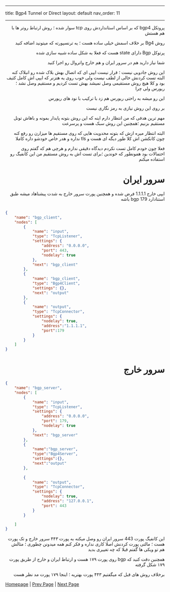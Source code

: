 
* * *

title: Bgp4 Tunnel or Direct
layout: default
nav_order: 11

* * *


<div dir="rtl">

پروتکل bgp4 که بر اساس استانداردش روی tcp سوار شده ؛ روش ارتباط روتر ها با هم هستش

روش Bg4 بر خلاف اسمش خیلی ساده هست ؛ یه ترنسپورته که میتونید اضافه کنید

پرتوکل Bgp دارای state هست که فعلا به شکل ساده شبیه سازی شده

شما نیاز دارید هم در سرور ایران و هم خارج واتروال رو اجرا کنید

این روش جادویی نیست ؛ قرار نیست ایپی ای که اتصال بهش بلاک شده رو انبلاک کنه البته تست کردنش خالی از لطف نیست ولی خوب روی یه هتزنر که ایپی اش کامل کثیف بود و کلا هیچ روش مستقیمی وصل نمیشد بهش 
تست کردیم و مستقیم وصل نشد ؛‌ ریورس ولی چرا

این رو میشه به راحتی ریورس هم زد با ترکیب با نود های ریورس

بر روی این روش نیازی به رمز نگاری نیست

مهم ترین هدفی که من انتظار دارم اینه که این روش بتونه پایدار بمونه و باهاش تونل مستقیم بزنیم ؛‌همچنین این روش سبک هست و پرسرعت

البته انتظار میره ازش که بتونه محدویت هایی که روی مستقیم ها میزارن رو رفع کنه چون کانکشن اش کلا طور دیگه ای هست و tls نداره و هدر خاص خودشو داره کاملا

فعلا چون خودم کامل تست نکردم دیدگاه دقیقی ندارم و هرچی هم که گفتم روی احتمالات بود همونطور که خوندین ؛‌برای تست اش به روش مستقیم من این کانفیگ رو استفاده میکنم


# سرور ایران

ایپی خارج 1.1.1.1 فرض شده و همچنین پورت سرور خارج به شدت پیشناهاد میشه طبق استنادارد bgp 179 باشه

</div>


```json

{
    "name": "bgp_client",
    "nodes": [
        {
            "name": "input",
            "type": "TcpListener",
            "settings": {
                "address": "0.0.0.0",
                "port": 443,
                "nodelay": true
            },
            "next": "bgp_client"
        },
        {
            "name": "bgp_client",
            "type": "Bgp4Client",
            "settings": {},
            "next": "output"
        },
        {
            "name": "output",
            "type": "TcpConnector",
            "settings": {
                "nodelay": true,
                "address":"1.1.1.1",
                "port":179
            }
        }
    ]
}
```

<div dir="rtl">

# سرور خارج

</div>

```json
{
    "name": "bgp_server",
    "nodes": [
        {
            "name": "input",
            "type": "TcpListener",
            "settings": {
                "address": "0.0.0.0",
                "port": 179,
                "nodelay": true
            },
            "next": "bgp_server"
        },
        {
            "name":"bgp_server",
            "type":"Bgp4Server",
            "settings":{},
            "next":"output"
        },
        
        {
            "name": "output",
            "type": "TcpConnector",
            "settings": {
                "nodelay": true,
                "address": "127.0.0.1",
                "port": 443
            }
        }

    ]
}
```

<div dir="rtl">

این کانفیگ پورت 443 سرور ایران رو وصل میکنه به پورت ۴۴۳ سرور خارج و تک پورت هست ؛ مالتی پورت کردنش اصلا کاری نداره و فکر کنم همه میدونن چطوری ؛ مثالش هم تو ویکی ها گفتم قبلا که چه تغییری بدید

همچنین دقت کنید که bgp روی پورت ۱۷۹ هست و ارتباط ایران و خارج از طریق پورت ۱۷۹  شکل گرفته

برخلاف روش های قبل که میگفتیم ۴۴۳ پورت بهتریه ؛ اینجا ۱۷۹ پورت مد نظر هست


</div>

[Homepage](.) | [Prev Page](Reality-Reverse-Tunnel) | [Next Page](Direct-Trojan)